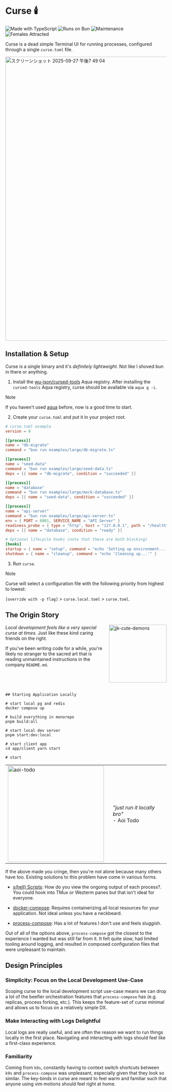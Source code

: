 # Curse 🕯️

![Made with TypeScript](https://img.shields.io/badge/Made%20with-TypeScript-3178C6?style=flat-square&logo=typescript&logoColor=white)
![Runs on Bun](https://img.shields.io/badge/Runs%20on-Bun-f9f1e1?style=flat-square&logo=bun&logoColor=black)
![Maintenance](https://img.shields.io/badge/Maintained%3F-yes-green.svg?style=flat-square)
![Females Attracted](https://img.shields.io/badge/Females%20Attracted-0-red?style=flat-square)

Curse is a dead simple Terminal UI for running processes, configured through a single `curse.toml` file.

<img width="1146" height="885" alt="スクリーンショット 2025-09-27 午後7 49 04" src="https://github.com/user-attachments/assets/580b87e6-8823-4c18-b05e-6de15b810d2c" />

## Installation & Setup

Curse is a single binary and it's _definitely lightweight._ Not like I shoved bun in there or anything. 

1. Install the [wu-json/cursed-tools](https://github.com/wu-json/cursed-tools) Aqua registry. After installing the `cursed-tools` Aqua registry, curse should be available via `aqua g -i`.

> [!NOTE]
> If you haven't used [aqua](https://github.com/aquaproj/aqua) before, now is a good time to start.

2. Create your `curse.toml` and put it in your project root.

```toml
# curse.toml example
version = 0

[[process]]
name = "db-migrate"
command = "bun run examples/large/db-migrate.ts"

[[process]]
name = "seed-data"
command = "bun run examples/large/seed-data.ts"
deps = [{ name = "db-migrate", condition = "succeeded" }]

[[process]]
name = "database"
command = "bun run examples/large/mock-database.ts"
deps = [{ name = "seed-data", condition = "succeeded" }]

[[process]]
name = "api-server"
command = "bun run examples/large/api-server.ts"
env = { PORT = 8001, SERVICE_NAME = "API Server" }
readiness_probe = { type = "http", host = "127.0.0.1", path = "/health", port = 8001 }
deps = [{ name = "database", condition = "ready" }]

# Optional lifecycle hooks (note that these are both blocking)
[hooks]
startup = { name = "setup", command = "echo 'Setting up environment...'" }
shutdown = { name = "cleanup", command = "echo 'Cleaning up...'" }
```

3. Run `curse`.

> [!NOTE]
> Curse will select a configuration file with the following priority from highest to lowest:
>
> `[override with -p flag]` > `curse.local.toml` > `curse.toml`.

## The Origin Story

<img src="https://ih1.redbubble.net/image.5538369487.3481/raf,360x360,075,t,fafafa:ca443f4786.jpg" width="180" alt="jjk-cute-demons" align="right" />

_Local development feels like a very special curse at times._ Just like these kind caring friends on the right.

If you've been writing code for a while, you're likely no stranger to the sacred art that is reading unmaintained instructions in the company `README.md`.

<br clear="right" />
<br />

```
## Starting Application Locally

# start local pg and redis
docker compose up

# build everything in monorepo
pnpm build:all

# start local dev server
pnpm start:dev:local

# start client app
cd app/client yarn start

# start
```

<table>
<tr>
<td><img src="https://media.tenor.com/tbQSXR4MGU0AAAAe/aoi-todo.png" width="300" alt="aoi-todo" /></td>
<td style="vertical-align: middle; padding-left: 20px;">
<i>"just run it locally bro"</i><br/>
<div>- Aoi Todo</div>
</td>
</tr>
</table>

If the above made you cringe, then you're not alone because many others have too. Existing solutions to this problem have come in various forms. 

- [s(hell) Scripts](https://pythonspeed.com/articles/shell-scripts/): How do you view the ongoing output of each process?. You could hook into TMux or Wezterm panes but that isn't ideal for everyone.

- [docker-compose](https://github.com/docker/compose): Requires containerizing all local resources for your application. Not ideal unless you have a neckbeard.

- [process-compose](https://github.com/F1bonacc1/process-compose): Has a lot of features I don't use and feels sluggish.

Out of all of the options above, `process-compose` got the closest to the experience I wanted but was still far from it. It felt quite slow, had limited tooling around logging, and resulted in composed configuration files that were unpleasant to maintain. 

## Design Principles

### Simplicity: Focus on the Local Development Use-Case

Scoping curse to the local development script use-case means we can drop a lot of the beefier orchestration features that `process-compose` has (e.g. replicas, process forking, etc.). This keeps the feature-set of curse minimal and allows us to focus on a relatively simple DX.

### Make Interacting with Logs Delightful

Local logs are really useful, and are often the reason we want to run things locally in the first place. Navigating and interacting with logs should feel like a first-class experience.

### Familiarity

Coming from `k9s`, constantly having to context switch shortcuts between `k9s` and `process-compose` was unpleasant, especially given that they look so similar. The key-binds in curse are meant to feel warm and familiar such that anyone using vim motions should feel right at home.

